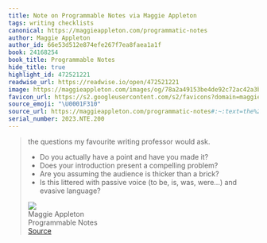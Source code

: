 ```yaml
---
title: Note on Programmable Notes via Maggie Appleton
tags: writing checklists
canonical: https://maggieappleton.com/programmatic-notes
author: Maggie Appleton
author_id: 66e53d512e874efe267f7ea8faea1a1f
book: 24168254
book_title: Programmable Notes
hide_title: true
highlight_id: 472521221
readwise_url: https://readwise.io/open/472521221
image: https://maggieappleton.com/images/og/78a2a49153be4de92c72ac42a3b9d83f.png
favicon_url: https://s2.googleusercontent.com/s2/favicons?domain=maggieappleton.com
source_emoji: "\U0001F310"
source_url: https://maggieappleton.com/programmatic-notes#:~:text=the%20questions%20my,and%20evasive%20language%3F
serial_number: 2023.NTE.200
---
```

> the questions my favourite writing professor would ask.
> 
> - Do you actually have a point and have you made it?
> - Does your introduction present a compelling problem?
> - Are you assuming the audience is thicker than a brick?
> - Is this littered with passive voice (to be, is, was, were...) and evasive language?
> <div class="quoteback-footer"><div class="quoteback-avatar"><img class="mini-favicon" src="https://s2.googleusercontent.com/s2/favicons?domain=maggieappleton.com"></div><div class="quoteback-metadata"><div class="metadata-inner"><span style="display:none">FROM:</span><div aria-label="Maggie Appleton" class="quoteback-author"> Maggie Appleton</div><div aria-label="Programmable Notes" class="quoteback-title"> Programmable Notes</div></div></div><div class="quoteback-backlink"><a target="_blank" aria-label="go to the full text of this quotation" rel="noopener" href="https://maggieappleton.com/programmatic-notes#:~:text=the%20questions%20my,and%20evasive%20language%3F" class="quoteback-arrow"> Source</a></div></div>